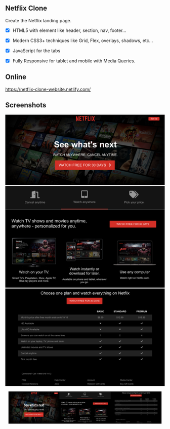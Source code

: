 ## Netflix Clone

Create the Netflix landing page.

* [x] HTML5 with element like header, section, nav, footer...
* [x] Modern CSS3+ techniques like Grid, Flex, overlays, shadows, etc...
* [x] JavaScript for the tabs
* [x] Fully Responsive for tablet and mobile with Media Queries.


## Online

https://netflix-clone-website.netlify.com/

## Screenshots

![](https://github.com/se4astien/netflix-clone/blob/master/screenshots/netflix-clone-01.png)
![](https://github.com/se4astien/netflix-clone/blob/master/screenshots/netflix-clone-02.png)
![](https://github.com/se4astien/netflix-clone/blob/master/screenshots/netflix-clone-03.png)

<div style="display:flex; justify-content:center">
<img src="https://github.com/se4astien/netflix-clone/blob/master/screenshots/netflix-clone-01.png" width="32%">
<img src="https://github.com/se4astien/netflix-clone/blob/master/screenshots/netflix-clone-02.png" width="32%">
<img src="https://github.com/se4astien/netflix-clone/blob/master/screenshots/netflix-clone-03.png" width="32%">
</div>
